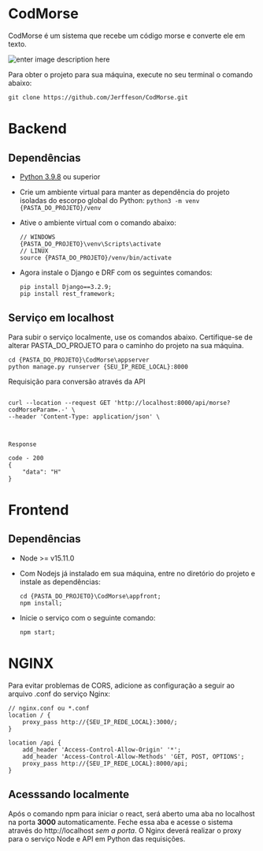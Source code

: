 
# CodMorse

CodMorse é um sistema que recebe um código morse e converte ele em texto.

![enter image description here](https://i.pinimg.com/originals/69/db/da/69dbdaab54a29c88f1231720b150a139.jpg)
  

Para obter o projeto para sua máquina, execute no seu terminal o comando abaixo:
```
git clone https://github.com/Jerffeson/CodMorse.git
```


# Backend

## Dependências

  
- [Python 3.9.8](https://www.python.org/downloads/release/python-398/) ou superior

- Crie um ambiente virtual para manter as dependência do projeto isoladas do escorpo global do Python:
			```
		python3 -m venv {PASTA_DO_PROJETO}/venv
		```

- Ative o ambiente virtual com o comando abaixo:

	```
	// WINDOWS
	{PASTA_DO_PROJETO}\venv\Scripts\activate
	// LINUX
	source {PASTA_DO_PROJETO}/venv/bin/activate
	```

- Agora instale o Django e DRF com os seguintes comandos:

	```
	pip install Django==3.2.9;
	pip install rest_framework;
	```

  
## Serviço em localhost

Para subir o serviço localmente, use os comandos abaixo. Certifique-se de alterar PASTA_DO_PROJETO para o caminho do projeto na sua máquina.

```
cd {PASTA_DO_PROJETO}\CodMorse\appserver
python manage.py runserver {SEU_IP_REDE_LOCAL}:8000
```

Requisição para conversão através da API

```

curl --location --request GET 'http://localhost:8000/api/morse?codMorseParam=.-' \
--header 'Content-Type: application/json' \


 
Response

code - 200
{
	"data": "H"
}
```

  
  

# Frontend


## Dependências

- Node >= v15.11.0

 - Com Nodejs já instalado em sua máquina, entre no diretório do projeto e instale as dependências:
	```
	cd {PASTA_DO_PROJETO}\CodMorse\appfront;
	npm install;
	```
- Inicie o serviço com o seguinte comando:
	```
	npm start;
	```  
  
  

# NGINX

Para evitar problemas de CORS, adicione as configuração a seguir ao arquivo .conf do serviço Nginx:

```
// nginx.conf ou *.conf
location / {
	proxy_pass http://{SEU_IP_REDE_LOCAL}:3000/;
}

location /api {
	add_header 'Access-Control-Allow-Origin' '*';
	add_header 'Access-Control-Allow-Methods' 'GET, POST, OPTIONS';
	proxy_pass http://{SEU_IP_REDE_LOCAL}:8000/api;
}
```


## Acesssando localmente
Após o comando npm para iniciar o react, será aberto uma aba no localhost na porta **3000** automaticamente. Feche essa aba e acesse o sistema através do http://localhost *sem a porta*.  O Nginx deverá realizar o proxy para o serviço Node e API em Python das requisições.